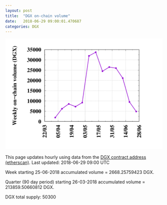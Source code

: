 ```yaml
---
layout: post
title:  "DGX on-chain volume"
date:   2018-06-29 09:00:01.470687
categories: DGX
---
```


![DGX volume graph](dgxvolume_scripts/out.png)


This page updates hourly using data from the [DGX contract address (etherscan)](https://etherscan.io/token/0x4f3afec4e5a3f2a6a1a411def7d7dfe50ee057bf). Last updated:
2018-06-29 09:00 UTC

Week starting 25-06-2018 accumulated volume = 2668.25759423 DGX.

Quarter (90 day period) starting 26-03-2018 accumulated volume = 213859.50660812 DGX.

DGX total supply: 50300
